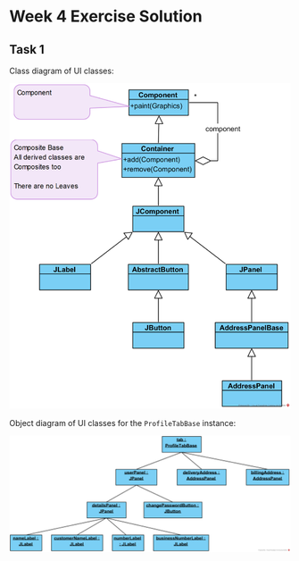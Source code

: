 # Week 4 Exercise Solution

## Task 1
Class diagram of UI classes:

![Class Diagram](Ex4.1%20B2B-tec%20UI%20Classes.png)

Object diagram of UI classes for the `ProfileTabBase` instance:

![Object Diagram](Ex4.1%20B2B-tec%20UI%20Objects.png)
